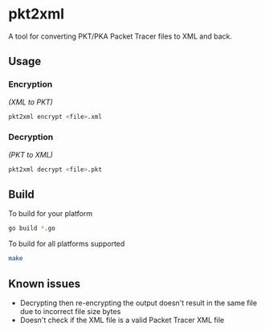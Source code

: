# pkt2xml

A tool for converting PKT/PKA Packet Tracer files to XML and back.

## Usage

### Encryption
*(XML to PKT)*
```sh
pkt2xml encrypt <file>.xml
```

### Decryption
*(PKT to XML)*
```sh
pkt2xml decrypt <file>.pkt
```

## Build

To build for your platform
```sh
go build *.go
```

To build for all platforms supported
```sh
make
```

## Known issues

- Decrypting then re-encrypting the output doesn't result in the same file due to incorrect file size bytes
- Doesn't check if the XML file is a valid Packet Tracer XML file
